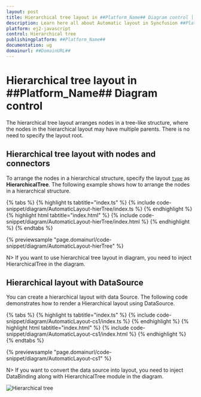 ```yaml
---
layout: post
title: Hierarchical tree layout in ##Platform_Name## Diagram control | Syncfusion
description: Learn here all about Automatic layout in Syncfusion ##Platform_Name## Diagram control of Syncfusion Essential JS 2 and more.
platform: ej2-javascript
control: Hierarchical tree 
publishingplatform: ##Platform_Name##
documentation: ug
domainurl: ##DomainURL##
---
```


# Hierarchical tree layout in ##Platform_Name## Diagram control

The hierarchical tree layout arranges nodes in a tree-like structure, where the nodes in the hierarchical layout may have multiple parents. There is no need to specify the layout root.

## Hierarchical tree layout with nodes and connectors

To arrange the nodes in a hierarchical structure, specify the layout [`type`](../api/diagram/layout) as **HierarchicalTree**. The following example shows how to arrange the nodes in a hierarchical structure.

{% tabs %}
{% highlight ts tabtitle="index.ts" %}
{% include code-snippet/diagram/AutomaticLayout-hierTree/index.ts %}
{% endhighlight %}
{% highlight html tabtitle="index.html" %}
{% include code-snippet/diagram/AutomaticLayout-hierTree/index.html %}
{% endhighlight %}
{% endtabs %}
        
{% previewsample "page.domainurl/code-snippet/diagram/AutomaticLayout-hierTree" %}

N> If you want to use hierarchical tree layout in diagram, you need to inject HierarchicalTree in the diagram.

## Hierarchical layout with DataSource

You can create a hierarchical layout with data Source. The following code demonstrates how to render a Hierarchical layout using DataSource.

{% tabs %}
{% highlight ts tabtitle="index.ts" %}
{% include code-snippet/diagram/AutomaticLayout-cs1/index.ts %}
{% endhighlight %}
{% highlight html tabtitle="index.html" %}
{% include code-snippet/diagram/AutomaticLayout-cs1/index.html %}
{% endhighlight %}
{% endtabs %}
        
{% previewsample "page.domainurl/code-snippet/diagram/AutomaticLayout-cs1" %}

N> If you want to convert the data source into layout, you need to inject DataBinding along with HierarchicalTree module in the diagram.

![Hierarchical tree](images/hierarchicalTree.png)